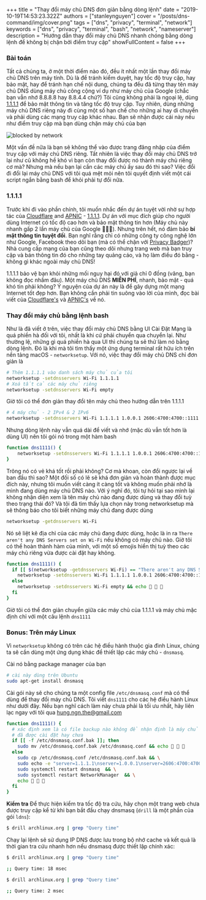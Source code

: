 +++
title = "Thay đổi máy chủ DNS đơn giản bằng dòng lệnh"
date = "2019-10-19T14:53:23.322Z"
authors = ["stanleynguyen"]
cover = "/posts/dns-command/img/cover.png"
tags = ["dns", "privacy", "terminal", "network"]
keywords = ["dns", "privacy", "terminal", "bash", "network", "nameserver"]
description = "Hướng dẫn thay đổi máy chủ DNS nhanh chóng bằng dòng lệnh để không bị chặn bởi điểm truy cập"
showFullContent = false
+++

### Bài toán

Tất cả chúng ta, ở một thời điểm nào đó, đều ít nhất một lần thay đổi máy chủ DNS trên máy tính.
Dù là để tránh kiểm duyệt, hay tốc độ truy cập, hay bảo mật, hay để tránh hạn chế nội dung, chúng ta đều đã từng thay tên máy chủ DNS dùng máy chủ công cộng ví dụ như máy chủ của Google (chắc bạn vẫn nhớ 8.8.8.8 hay 8.8.4.4 chứ?)
Tôi cũng không phải là ngoại lệ, dùng [1.1.1.1](https://1.1.1.1/dns/) để bảo mật thông tin và tăng tốc độ truy cập.
Tuy nhiên, dùng những máy chủ DNS riêng này đi cùng một số hạn chế cho những ai hay di chuyển và phải dùng các mạng truy cập khác nhau.
Bạn sẽ nhận được cái này nếu như điểm truy cập mà bạn dùng chặn máy chủ của bạn

![blocked by network](/posts/dns-command/img/blocked.png)

Một vấn đề nữa là bạn sẽ không thể vào được trang đăng nhập của điểm truy cập với máy chủ DNS riêng.
Tất nhiên là việc thay đổi máy chủ DNS trở lại như cũ không hề khó vì bạn còn thay đổi được nó thành máy chủ riêng cơ mà?
Nhưng mà nếu bạn lại cần các máy chủ ấy sau đó thì sao?
Việc đổi đi đổi lại máy chủ DNS với tôi quá mệt mỏi nên tôi quyết định viết một cái script ngắn bằng bash để khỏi phải tự đổi nữa.

### 1.1.1.1

Trước khi đi vào phần chính, tôi muốn nhắc đến dự án tuyệt vời nhờ sự hợp tác của [Cloudflare](https://www.cloudflare.com/) and [APNIC](https://www.apnic.net/) - [1.1.1.1](https://1.1.1.1/dns/).
Dự án với mục đích giúp cho người dùng Internet có tốc độ cao hơn và bảo mật thông tin hơn (Máy chủ này nhanh gấp 2 lần máy chủ của Google 🚀🚀🚀).
Nhưng trên hết, nó đảm bảo **bí mật thông tin tuyệt đối**.
Bạn nghĩ rằng chỉ có những công ty công nghệ lớn như Google, Facebook theo dõi bạn (mà có thể chặn với [Privacy Badger](https://www.eff.org/privacybadger))?
Nhà cung cấp mạng của bạn cũng theo dõi nhưng trang web mà bạn truy cập và bán thông tin đó cho những tay quảng cáo, và họ làm điều đó bằng - không gì khác ngoài máy chủ DNS!

1.1.1.1 bảo vệ bạn khỏi những mối nguy hại đó với giả chỉ 0 đồng (vâng, bạn không đọc nhầm đâu).
Một máy chủ DNS **MIỄN PHÍ**, nhanh, bảo mật - quá khó tin phải không?
Ý nguyện của dự án này là để gây dựng một mạng Internet tốt đẹp hơn.
Bạn không cần phải tin suông vào lời của mình, đọc bài viết của [Cloudflare's](https://blog.cloudflare.com/announcing-1111/) và [APNIC's](https://labs.apnic.net/?p=1127) về nó.

### Thay đổi máy chủ bằng lệnh bash

Như là đã viết ở trên, việc thay đổi máy chủ DNS bằng UI Cài Đặt Mạng là quá phiền hà đối với tôi, nhất là khi cứ phải chuyển qua chuyển lại.
Như thường lệ, những gì quá phiền hà qua UI thì chúng ta sẽ thử làm nó bằng dòng lệnh.
Đó là khi mà tôi tìm thấy một ứng dụng terminal rất hữu ích trên nền tảng macOS - `networksetup`.
Với nó, việc thay đổi máy chủ DNS chỉ đơn giản là

```bash
# Thêm 1.1.1.1 vào danh sách máy chủ của tôi
networksetup -setdnsservers Wi-Fi 1.1.1.1
# Xoá tất cả các máy chủ riêng
networksetup -setdnsservers Wi-Fi empty
```

Giờ tôi có thể đơn giản thay đổi tên máy chủ theo hướng dẫn trên 1.1.1.1

```bash
# 4 máy chủ - 2 IPv4 & 2 IPv6
networksetup -setdnsservers Wi-Fi 1.1.1.1 1.0.0.1 2606:4700:4700::1111 2606:4700:4700::1001
```

Nhưng dòng lệnh này vẫn quá dài để viết và nhớ (mặc dù vẫn tốt hơn là dùng UI) nên tôi gói nó trong một hàm bash

```bash
function dns1111() {
    networksetup -setdnsservers Wi-Fi 1.1.1.1 1.0.0.1 2606:4700:4700::1111 2606:4700:4700::1001
}
```

Trông nó có vẻ khá tốt rồi phải không? Cơ mà khoan, còn đổi ngược lại về ban đầu thì sao?
Một đối số có lẽ sẽ khá đơn giản và hoàn thành được mục đích này, nhưng tôi muốn viết càng ít càng tốt và không muốn phải nhớ là mình đang dùng máy chủ DNS nào.
Với ý nghĩ đó, tôi tự hỏi tại sao mình lại không nhận diện xem là tên máy chủ nào đang được dùng và thay đổi tuỳ theo trạng thái đó?
Và tôi đã tìm thấy lựa chọn này trong networksetup mà sẽ thông báo cho tôi biết những máy chủ đang được dùng

```bash
networksetup -getdnsservers Wi-Fi
```

Nó sẽ liệt kê địa chỉ của các máy chủ đang được dùng, hoặc là in ra `There aren't any DNS Servers set on Wi-Fi` nếu không có máy chủ nào.
Giờ tôi có thể hoàn thành hàm của mình, với một số emojis hiển thị tuỳ theo các máy chủ riêng vừa được cài đặt hay không.

```bash
function dns1111() {
  if [[ $(networksetup -getdnsservers Wi-Fi) == "There aren't any DNS Servers set on Wi-Fi"* ]]; then
    networksetup -setdnsservers Wi-Fi 1.1.1.1 1.0.0.1 2606:4700:4700::1111 2606:4700:4700::1001 && echo 🚀 🚀 🚀
  else
    networksetup -setdnsservers Wi-Fi empty && echo 🚦 🚦 🚦
  fi
}
```

Giờ tôi có thể đơn giản chuyển giữa các máy chủ của 1.1.1.1 và máy chủ mặc định chỉ với một câu lệnh `dns1111`

### Bonus: Trên máy Linux

Vì `networksetup` không có trên các hệ điều hành thuộc gia đình Linux, chúng ta sẽ cần dùng một ứng dụng khác để thiết lập các máy chủ - `dnsmasq`.

Cài nó bằng package manager của bạn

```bash
# cài này dùng trên Ubuntu
sudo apt-get install dnsmasq
```

Cài gói này sẽ cho chúng ta một config file `/etc/dnsmasq.conf` mà có thể dùng để thay đổi máy chủ DNS.
Tôi viết `dns1111` cho các hệ điều hành Linux như dưới đây.
Nếu bạn nghĩ cách làm này chưa phải là tối ưu nhất, hãy liên lạc ngay với tôi qua [hung.ngn.the@gmail.com](mailto:hung.ngn.the@gmail.com)

```bash
function dns1111() {
  # xác định xem là có file backup nào không để nhận định là máy chủ riêng
  # đã được cài đặt hay chưa
  if [[ -f /etc/dnsmasq.conf.bak ]]; then
    sudo mv /etc/dnsmasq.conf.bak /etc/dnsmasq.conf && echo 🚦 🚦 🚦
  else
    sudo cp /etc/dnsmasq.conf /etc/dnsmasq.conf.bak && \
    sudo echo -e "server=1.1.1.1\nserver=1.0.0.1\nserver=2606:4700:4700::1111\nserver=2606:4700:4700::1001" >> /etc/dnsmasq.conf && \
    sudo systemctl restart dnsmasq  && \
    sudo systemctl restart NetworkManager  && \
    echo 🚀 🚀 🚀
  fi
}
```

**Kiểm tra**
Để thực hiện kiểm tra tốc độ tra cứu, hãy chọn một trang web chưa được truy cập kể từ khi bạn bắt đầu chạy dnsmasq (`drill` là một phần của gói `ldns`):
```bash
$ drill archlinux.org | grep "Query time"
```
Chạy lại lệnh sẽ sử dụng IP DNS được lưu trong bộ nhớ cache và kết quả là thời gian tra cứu nhanh hơn nếu dnsmasq được thiết lập chính xác:
```bash
$ drill archlinux.org | grep "Query time"

;; Query time: 18 msec

$ drill archlinux.org | grep "Query time"

;; Query time: 2 msec
```
